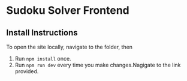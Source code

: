 # Sudoku Solver Frontend

## Install Instructions

To open the site locally, navigate to the folder, then

1. Run `npm install` once.
2. Run `npm run dev` every time you make changes.Nagigate to the link provided.
